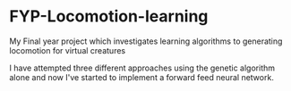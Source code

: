 # FYP-Locomotion-learning
My Final year project which investigates learning algorithms to generating locomotion for virtual creatures

I have attempted three different approaches using the genetic algorithm alone and now I've started to implement a forward feed neural network.
